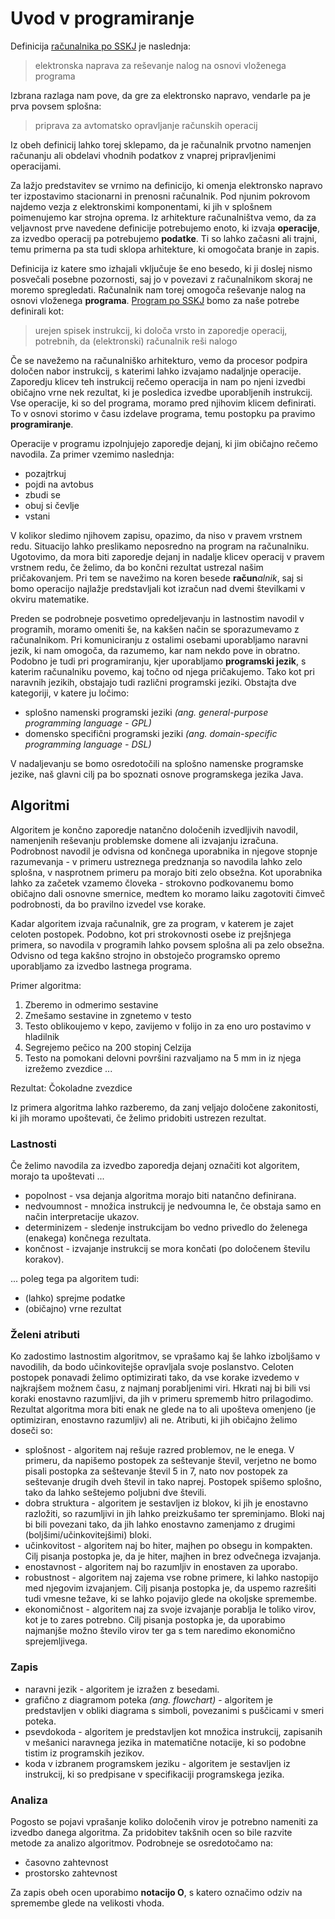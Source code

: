 # Uvod v programiranje

Definicija [računalnika po SSKJ](https://www.fran.si/iskanje?FilteredDictionaryIds=130&View=1&Query=ra%C4%8Dunalnik) je naslednja:

> elektronska naprava za reševanje nalog na osnovi vloženega programa

Izbrana razlaga nam pove, da gre za elektronsko napravo, vendarle pa je prva povsem splošna:

> priprava za avtomatsko opravljanje računskih operacij

Iz obeh definicij lahko torej sklepamo, da je računalnik prvotno namenjen računanju ali obdelavi vhodnih podatkov z vnaprej pripravljenimi operacijami.

Za lažjo predstavitev se vrnimo na definicijo, ki omenja elektronsko napravo ter izpostavimo stacionarni in prenosni računalnik. Pod njunim pokrovom najdemo vezja z elektronskimi komponentami, ki jih v splošnem poimenujemo kar strojna oprema. Iz arhitekture računalništva vemo, da za veljavnost prve navedene definicije potrebujemo enoto, ki izvaja **operacije**, za izvedbo operacij pa potrebujemo **podatke**. Ti so lahko začasni ali trajni, temu primerna pa sta tudi sklopa arhitekture, ki omogočata branje in zapis.

Definicija iz katere smo izhajali vključuje še eno besedo, ki ji doslej nismo posvečali posebne pozornosti, saj jo v povezavi z računalnikom skoraj ne moremo spregledati. Računalnik nam torej omogoča reševanje nalog na osnovi vloženega **programa**. [Program po SSKJ](https://www.fran.si/iskanje?FilteredDictionaryIds=130&View=1&Query=program) bomo za naše potrebe definirali kot:

> urejen spisek instrukcij, ki določa vrsto in zaporedje operacij, potrebnih, da (elektronski) računalnik reši nalogo

Če se navežemo na računalniško arhitekturo, vemo da procesor podpira določen nabor instrukcij, s katerimi lahko izvajamo nadaljnje operacije. Zaporedju klicev teh instrukcij rečemo operacija in nam po njeni izvedbi običajno vrne nek rezultat, ki je posledica izvedbe uporabljenih instrukcij. Vse operacije, ki so del programa, moramo pred njihovim klicem definirati. To v osnovi storimo v času izdelave programa, temu postopku pa pravimo **programiranje**.

Operacije v programu izpolnjujejo zaporedje dejanj, ki jim običajno rečemo navodila. Za primer vzemimo naslednja:

- pozajtrkuj
- pojdi na avtobus
- zbudi se
- obuj si čevlje
- vstani

V kolikor sledimo njihovem zapisu, opazimo, da niso v pravem vrstnem redu. Situacijo lahko preslikamo neposredno na program na računalniku. Ugotovimo, da mora biti zaporedje dejanj in nadalje klicev operacij v pravem vrstnem redu, če želimo, da bo končni rezultat ustrezal našim pričakovanjem. Pri tem se navežimo na koren besede **račun***alnik*, saj si bomo operacijo najlažje predstavljali kot izračun nad dvemi številkami v okviru matematike.

Preden se podrobneje posvetimo opredeljevanju in lastnostim navodil v programih, moramo omeniti še, na kakšen način se sporazumevamo z računalnikom. Pri komuniciranju z ostalimi osebami uporabljamo naravni jezik, ki nam omogoča, da razumemo, kar nam nekdo pove in obratno. Podobno je tudi pri programiranju, kjer uporabljamo **programski jezik**, s katerim računalniku povemo, kaj točno od njega pričakujemo. Tako kot pri naravnih jezikih, obstajajo tudi različni programski jeziki. Obstajta dve kategoriji, v katere ju ločimo:

- splošno namenski programski jeziki *(ang. general-purpose programming language - GPL)*
- domensko specifični programski jeziki *(ang. domain-specific programming language - DSL)*

V nadaljevanju se bomo osredotočili na splošno namenske programske jezike, naš glavni cilj pa bo spoznati osnove programskega jezika Java.

## Algoritmi

Algoritem je končno zaporedje natančno določenih izvedljivih navodil, namenjenih reševanju problemske domene ali izvajanju izračuna. Podrobnost navodil je odvisna od končnega uporabnika in njegove stopnje razumevanja - v primeru ustreznega predznanja so navodila lahko zelo splošna, v nasprotnem primeru pa morajo biti zelo obsežna. Kot uporabnika lahko za začetek vzamemo človeka - strokovno podkovanemu bomo običajno dali osnovne smernice, medtem ko moramo laiku zagotoviti čimveč podrobnosti, da bo pravilno izvedel vse korake.

Kadar algoritem izvaja računalnik, gre za program, v katerem je zajet celoten postopek. Podobno, kot pri strokovnosti osebe iz prejšnjega primera, so navodila v programih lahko povsem splošna ali pa zelo obsežna. Odvisno od tega kakšno strojno in obstoječo programsko opremo uporabljamo za izvedbo lastnega programa.

Primer algoritma:

1. Zberemo in odmerimo sestavine
2. Zmešamo sestavine in zgnetemo v testo
3. Testo oblikoujemo v kepo, zavijemo v folijo in za eno uro postavimo v hladilnik
4. Segrejemo pečico na 200 stopinj Celzija
5. Testo na pomokani delovni površini razvaljamo na 5 mm in iz njega izrežemo zvezdice
...

Rezultat: Čokoladne zvezdice

Iz primera algoritma lahko razberemo, da zanj veljajo določene zakonitosti, ki jih moramo upoštevati, če želimo pridobiti ustrezen rezultat.

### Lastnosti

Če želimo navodila za izvedbo zaporedja dejanj označiti kot algoritem, morajo ta upoštevati ...

- popolnost - vsa dejanja algoritma morajo biti natančno definirana.
- nedvoumnost - množica instrukcij je nedvoumna le, če obstaja samo en način interpretacije ukazov.
- determinizem - sledenje instrukcijam bo vedno privedlo do želenega (enakega) končnega rezultata.
- končnost - izvajanje instrukcij se mora končati (po določenem številu korakov).

... poleg tega pa algoritem tudi:

- (lahko) sprejme podatke
- (običajno) vrne rezultat

### Želeni atributi

Ko zadostimo lastnostim algoritmov, se vprašamo kaj še lahko izboljšamo v navodilih, da bodo učinkovitejše opravljala svoje poslanstvo. Celoten postopek ponavadi želimo optimizirati tako, da vse korake izvedemo v najkrajšem možnem času, z najmanj porabljenimi viri. Hkrati naj bi bili vsi koraki enostavno razumljivi, da jih v primeru sprememb hitro prilagodimo. Rezultat algoritma mora biti enak ne glede na to ali upošteva omenjeno (je optimiziran, enostavno razumljiv) ali ne. Atributi, ki jih običajno želimo doseči so:

- splošnost - algoritem naj rešuje razred problemov, ne le enega. V primeru, da napišemo postopek za seštevanje števil, verjetno ne bomo pisali postopka za seštevanje števil 5 in 7, nato nov postopek za seštevanje drugih dveh števil in tako naprej. Postopek spišemo splošno, tako da lahko seštejemo poljubni dve števili.
- dobra struktura - algoritem je sestavljen iz blokov, ki jih je enostavno razložiti, so razumljivi in jih lahko preizkušamo ter spreminjamo. Bloki naj bi bili povezani tako, da jih lahko enostavno zamenjamo z drugimi (boljšimi/učinkovitejšimi) bloki.
- učinkovitost - algoritem naj bo hiter, majhen po obsegu in kompakten. Cilj pisanja postopka je, da je hiter, majhen in brez odvečnega izvajanja.
- enostavnost - algoritem naj bo razumljiv in enostaven za uporabo.
- robustnost - algoritem naj zajema vse robne primere, ki lahko nastopijo med njegovim izvajanjem. Cilj pisanja postopka je, da uspemo razrešiti tudi vmesne težave, ki se lahko pojavijo glede na okoljske spremembe.
- ekonomičnost - algoritem naj za svoje izvajanje porablja le toliko virov, kot je to zares potrebno. Cilj pisanja postopka je, da uporabimo najmanjše možno število virov ter ga s tem naredimo ekonomično sprejemljivega.

### Zapis

- naravni jezik - algoritem je izražen z besedami.
- grafično z diagramom poteka *(ang. flowchart)* - algoritem je predstavljen v obliki diagrama s simboli, povezanimi s puščicami v smeri poteka.
- psevdokoda - algoritem je predstavljen kot množica instrukcij, zapisanih v mešanici naravnega jezika in matematične notacije, ki so podobne tistim iz programskih jezikov.
- koda v izbranem programskem jeziku - algoritem je sestavljen iz instrukcij, ki so predpisane v specifikaciji programskega jezika.

### Analiza

Pogosto se pojavi vprašanje koliko določenih virov je potrebno nameniti za izvedbo danega algoritma. Za pridobitev takšnih ocen so bile razvite metode za analizo algoritmov. Podrobneje se osredotočamo na:

- časovno zahtevnost
- prostorsko zahtevnost

Za zapis obeh ocen uporabimo **notacijo O**, s katero označimo odziv na spremembe glede na velikosti vhoda.
